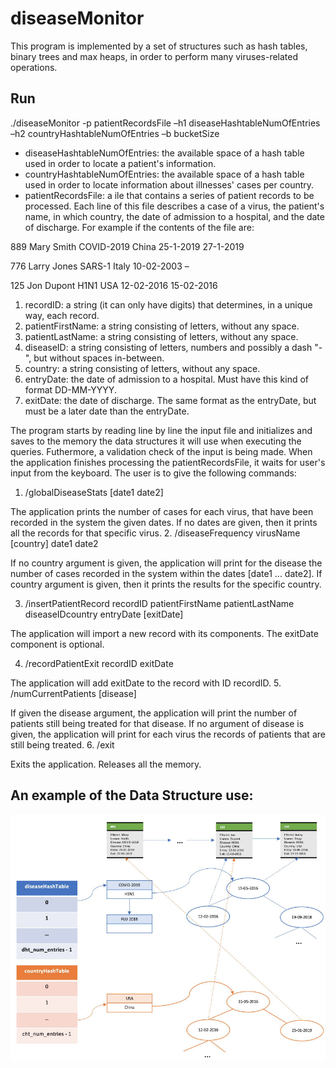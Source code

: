# diseaseMonitor

This program is implemented by a set of structures such as hash tables, binary trees and max heaps, in order to perform many viruses-related operations.

## Run
./diseaseMonitor -p patientRecordsFile –h1 diseaseHashtableNumOfEntries –h2 countryHashtableNumOfEntries –b bucketSize

+ diseaseHashtableNumOfEntries: the available space of a hash table used in order to locate a patient's information.
+ countryHashtableNumOfEntries: the available space of a hash table used in order to locate information about illnesses' cases per country.
+ patientRecordsFile: a ile that contains a series of patient records to be processed. Each line of this file describes a case of a virus, the patient's name, in which country, the date of admission to a hospital, and the date of discharge. For example if the contents of the file are:

889 Mary Smith COVID-2019 China 25-1-2019 27-1-2019

776 Larry Jones SARS-1 Italy 10-02-2003 –

125 Jon Dupont  H1N1 USA 12-02-2016 15-02-2016

1. recordID: a string (it can only have digits) that determines, in a unique way, each record.
2. patientFirstName: a string consisting of letters, without any space.
3. patientLastName: a string consisting of letters, without any space.
4. diseaseID: a string consisting of letters, numbers and possibly a dash "-", but without spaces in-between.
5. country: a string consisting of letters, without any space.
6. entryDate: the date of admission to a hospital. Must have this kind of format DD-MM-YYYY.
7. exitDate: the date of discharge. The same format as the entryDate, but must be a later date than the entryDate.

The program starts by reading line by line the input file and initializes and saves to the memory the data structures it will use when executing the queries. Futhermore, a validation check of the input is being made.
When the application finishes processing the patientRecordsFile, it waits for user's input from the keyboard. The user is to give the following commands:
1. /globalDiseaseStats  [date1 date2]

The application prints the number of cases for each virus, that have been recorded in the system the given dates. If no dates are given, then it prints all the records for that specific virus.
2. /diseaseFrequency virusName [country] date1 date2

If no country argument is given, the application will print for the disease the number of cases recorded in the system within the dates [date1 ... date2]. If country argument is given, then it prints the results for the specific country.

3. /insertPatientRecord recordID patientFirstName patientLastName diseaseIDcountry entryDate [exitDate]

The application will import a new record with its components. The exitDate component is optional.

4. /recordPatientExit recordID exitDate

The application will add exitDate to the record with ID recordID.
5. /numCurrentPatients [disease]

If given the disease argument, the application will print the number of patients still being treated for that disease. If no argument of disease is given, the application will print for each virus the records of patients that are still being treated.
6. /exit

Exits the application. Releases all the memory.

## An example of the Data Structure use:
![alt text](example-of-the-data-structures.png)
